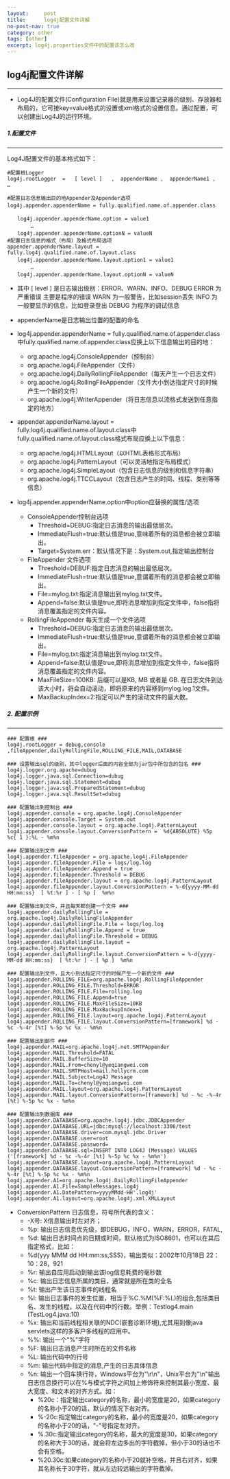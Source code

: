 ```yaml
---
layout:     post
title:      log4j配置文件详解
no-post-nav: true
category: other
tags: [other]
excerpt: log4j.properties文件中的配置该怎么改
---
```

## log4j配置文件详解

-----

* Log4J的配置文件(Configuration File)就是用来设置记录器的级别、存放器和布局的，它可接key=value格式的设置或xml格式的设置信息。通过配置，可以创建出Log4J的运行环境。

##### 1.配置文件

----

Log4J配置文件的基本格式如下：

```properties
#配置根Logger
log4j.rootLogger  =   [ level ]   ,  appenderName ,  appenderName1 ,  …

#配置日志信息输出目的地Appender及Appender选项
log4j.appender.appenderName = fully.qualified.name.of.appender.class 　　

　　log4j.appender.appenderName.option = value1
 　　　　… 　　
　　log4j.appender.appenderName.optionN = valueN 
#配置日志信息的格式（布局）及格式布局选项 
appender.appenderName.layout = fully.log4j.qualified.name.of.layout.class
　　log4j.appender.appenderName.layout.option1 = value1
 　　　　… 　　
　　log4j.appender.appenderName.layout.optionN = valueN
```



- 其中 [ level ] 是日志输出级别：ERROR、WARN、INFO、DEBUG
  ERROR 为严重错误 主要是程序的错误
  WARN 为一般警告，比如session丢失
  INFO 为一般要显示的信息，比如登录登出
  DEBUG 为程序的调试信息
- appenderName是日志输出位置的配置的命名
- log4j.appender.appenderName = fully.qualified.name.of.appender.class中fully.qualified.name.of.appender.class应换上以下信息输出的目的地：
  - org.apache.log4j.ConsoleAppender（控制台）
  - org.apache.log4j.FileAppender（文件）
  - org.apache.log4j.DailyRollingFileAppender（每天产生一个日志文件）
  - org.apache.log4j.RollingFileAppender（文件大小到达指定尺寸的时候产生一个新的文件）
  - org.apache.log4j.WriterAppender（将日志信息以流格式发送到任意指定的地方）

 

- appender.appenderName.layout = fully.log4j.qualified.name.of.layout.class中fully.qualified.name.of.layout.class格式布局应换上以下信息：
  - org.apache.log4j.HTMLLayout（以HTML表格形式布局）
  - org.apache.log4j.PatternLayout（可以灵活地指定布局模式）
  - org.apache.log4j.SimpleLayout（包含日志信息的级别和信息字符串）
  - org.apache.log4j.TTCCLayout（包含日志产生的时间、线程、类别等等信息）

- log4j.appender.appenderName.option中option应替换的属性/选项
  - ConsoleAppender控制台选项
    - Threshold=DEBUG:指定日志消息的输出最低层次。
    - ImmediateFlush=true:默认值是true,意味着所有的消息都会被立即输出。
    - Target=System.err：默认情况下是：System.out,指定输出控制台
  - FileAppender 文件选项
    - Threshold=DEBUF:指定日志消息的输出最低层次。
    - ImmediateFlush=true:默认值是true,意谓着所有的消息都会被立即输出。
    - File=mylog.txt:指定消息输出到mylog.txt文件。
    - Append=false:默认值是true,即将消息增加到指定文件中，false指将消息覆盖指定的文件内容。
  - RollingFileAppender 每天生成一个文件选项
    - Threshold=DEBUG:指定日志消息的输出最低层次。
    - ImmediateFlush=true:默认值是true,意谓着所有的消息都会被立即输出。
    - File=mylog.txt:指定消息输出到mylog.txt文件。
    - Append=false:默认值是true,即将消息增加到指定文件中，false指将消息覆盖指定的文件内容。
    - MaxFileSize=100KB: 后缀可以是KB, MB 或者是 GB. 在日志文件到达该大小时，将会自动滚动，即将原来的内容移到mylog.log.1文件。
    - MaxBackupIndex=2:指定可以产生的滚动文件的最大数。

##### 2. 配置示例

----

```properties
### 配置根 ###
log4j.rootLogger = debug,console ,fileAppender,dailyRollingFile,ROLLING_FILE,MAIL,DATABASE

### 设置输出sql的级别，其中logger后面的内容全部为jar包中所包含的包名 ###
log4j.logger.org.apache=dubug
log4j.logger.java.sql.Connection=dubug
log4j.logger.java.sql.Statement=dubug
log4j.logger.java.sql.PreparedStatement=dubug
log4j.logger.java.sql.ResultSet=dubug

### 配置输出到控制台 ###
log4j.appender.console = org.apache.log4j.ConsoleAppender
log4j.appender.console.Target = System.out
log4j.appender.console.layout = org.apache.log4j.PatternLayout
log4j.appender.console.layout.ConversionPattern =  %d{ABSOLUTE} %5p %c{ 1 }:%L - %m%n

### 配置输出到文件 ###
log4j.appender.fileAppender = org.apache.log4j.FileAppender
log4j.appender.fileAppender.File = logs/log.log
log4j.appender.fileAppender.Append = true
log4j.appender.fileAppender.Threshold = DEBUG
log4j.appender.fileAppender.layout = org.apache.log4j.PatternLayout
log4j.appender.fileAppender.layout.ConversionPattern = %-d{yyyy-MM-dd HH:mm:ss}  [ %t:%r ] - [ %p ]  %m%n

### 配置输出到文件，并且每天都创建一个文件 ###
log4j.appender.dailyRollingFile = org.apache.log4j.DailyRollingFileAppender
log4j.appender.dailyRollingFile.File = logs/log.log
log4j.appender.dailyRollingFile.Append = true
log4j.appender.dailyRollingFile.Threshold = DEBUG
log4j.appender.dailyRollingFile.layout = org.apache.log4j.PatternLayout
log4j.appender.dailyRollingFile.layout.ConversionPattern = %-d{yyyy-MM-dd HH:mm:ss}  [ %t:%r ] - [ %p ]  %m%n

### 配置输出到文件，且大小到达指定尺寸的时候产生一个新的文件 ###
log4j.appender.ROLLING_FILE=org.apache.log4j.RollingFileAppender 
log4j.appender.ROLLING_FILE.Threshold=ERROR 
log4j.appender.ROLLING_FILE.File=rolling.log 
log4j.appender.ROLLING_FILE.Append=true 
log4j.appender.ROLLING_FILE.MaxFileSize=10KB 
log4j.appender.ROLLING_FILE.MaxBackupIndex=1 
log4j.appender.ROLLING_FILE.layout=org.apache.log4j.PatternLayout 
log4j.appender.ROLLING_FILE.layout.ConversionPattern=[framework] %d - %c -%-4r [%t] %-5p %c %x - %m%n

### 配置输出到邮件 ###
log4j.appender.MAIL=org.apache.log4j.net.SMTPAppender
log4j.appender.MAIL.Threshold=FATAL
log4j.appender.MAIL.BufferSize=10
log4j.appender.MAIL.From=chenyl@yeqiangwei.com
log4j.appender.MAIL.SMTPHost=mail.hollycrm.com
log4j.appender.MAIL.Subject=Log4J Message
log4j.appender.MAIL.To=chenyl@yeqiangwei.com
log4j.appender.MAIL.layout=org.apache.log4j.PatternLayout
log4j.appender.MAIL.layout.ConversionPattern=[framework] %d - %c -%-4r [%t] %-5p %c %x - %m%n

### 配置输出到数据库 ###
log4j.appender.DATABASE=org.apache.log4j.jdbc.JDBCAppender
log4j.appender.DATABASE.URL=jdbc:mysql://localhost:3306/test
log4j.appender.DATABASE.driver=com.mysql.jdbc.Driver
log4j.appender.DATABASE.user=root
log4j.appender.DATABASE.password=
log4j.appender.DATABASE.sql=INSERT INTO LOG4J (Message) VALUES ('[framework] %d - %c -%-4r [%t] %-5p %c %x - %m%n')
log4j.appender.DATABASE.layout=org.apache.log4j.PatternLayout
log4j.appender.DATABASE.layout.ConversionPattern=[framework] %d - %c -%-4r [%t] %-5p %c %x - %m%n
log4j.appender.A1=org.apache.log4j.DailyRollingFileAppender
log4j.appender.A1.File=SampleMessages.log4j
log4j.appender.A1.DatePattern=yyyyMMdd-HH'.log4j'
log4j.appender.A1.layout=org.apache.log4j.xml.XMLLayout
```

* ConversionPattern 日志信息，符号所代表的含义：
  * -X号: X信息输出时左对齐；
  * %p: 输出日志信息优先级，即DEBUG，INFO，WARN，ERROR，FATAL,
  * %d: 输出日志时间点的日期或时间，默认格式为ISO8601，也可以在其后指定格式，比如：
  * %d{yyy MMM dd HH:mm:ss,SSS}，输出类似：2002年10月18日 22：10：28，921
  * %r: 输出自应用启动到输出该log信息耗费的毫秒数
  * %c: 输出日志信息所属的类目，通常就是所在类的全名
  * %t: 输出产生该日志事件的线程名
  * %l: 输出日志事件的发生位置，相当于%C.%M(%F:%L)的组合,包括类目名、发生的线程，以及在代码中的行数。举例：Testlog4.main (TestLog4.java:10)
  * %x: 输出和当前线程相关联的NDC(嵌套诊断环境),尤其用到像java servlets这样的多客户多线程的应用中。
  * %%: 输出一个"%"字符
  * %F: 输出日志消息产生时所在的文件名称
  * %L: 输出代码中的行号
  * %m: 输出代码中指定的消息,产生的日志具体信息
  * %n: 输出一个回车换行符，Windows平台为"\r\n"，Unix平台为"\n"输出日志信息换行可以在%与模式字符之间加上修饰符来控制其最小宽度、最大宽度、和文本的对齐方式。如：
    * %20c：指定输出category的名称，最小的宽度是20，如果category的名称小于20的话，默认的情况下右对齐。
    * %-20c:指定输出category的名称，最小的宽度是20，如果category的名称小于20的话，"-"号指定左对齐。
    * %.30c:指定输出category的名称，最大的宽度是30，如果category的名称大于30的话，就会将左边多出的字符截掉，但小于30的话也不会有空格。
    * %20.30c:如果category的名称小于20就补空格，并且右对齐，如果其名称长于30字符，就从左边较远输出的字符截掉。